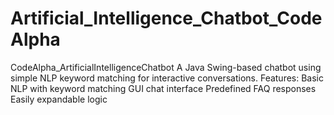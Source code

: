 # Artificial_Intelligence_Chatbot_CodeAlpha
CodeAlpha_ArtificialIntelligenceChatbot 
A Java Swing-based chatbot using simple NLP keyword matching for interactive conversations. 
Features:  Basic NLP with keyword matching GUI chat interface Predefined FAQ responses Easily expandable logic
